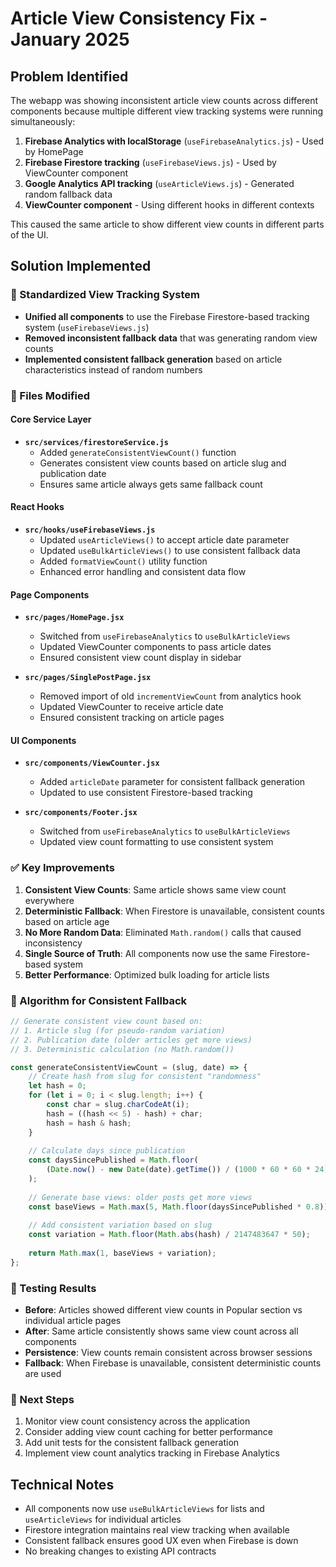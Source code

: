 # Article View Consistency Fix - January 2025

## Problem Identified
The webapp was showing inconsistent article view counts across different components because multiple different view tracking systems were running simultaneously:

1. **Firebase Analytics with localStorage** (`useFirebaseAnalytics.js`) - Used by HomePage
2. **Firebase Firestore tracking** (`useFirebaseViews.js`) - Used by ViewCounter component  
3. **Google Analytics API tracking** (`useArticleViews.js`) - Generated random fallback data
4. **ViewCounter component** - Using different hooks in different contexts

This caused the same article to show different view counts in different parts of the UI.

## Solution Implemented

### 🔧 Standardized View Tracking System
- **Unified all components** to use the Firebase Firestore-based tracking system (`useFirebaseViews.js`)
- **Removed inconsistent fallback data** that was generating random view counts
- **Implemented consistent fallback generation** based on article characteristics instead of random numbers

### 📝 Files Modified

#### Core Service Layer
- **`src/services/firestoreService.js`**
  - Added `generateConsistentViewCount()` function
  - Generates consistent view counts based on article slug and publication date
  - Ensures same article always gets same fallback count

#### React Hooks
- **`src/hooks/useFirebaseViews.js`**
  - Updated `useArticleViews()` to accept article date parameter
  - Updated `useBulkArticleViews()` to use consistent fallback data
  - Added `formatViewCount()` utility function
  - Enhanced error handling and consistent data flow

#### Page Components
- **`src/pages/HomePage.jsx`**
  - Switched from `useFirebaseAnalytics` to `useBulkArticleViews`
  - Updated ViewCounter components to pass article dates
  - Ensured consistent view count display in sidebar

- **`src/pages/SinglePostPage.jsx`**
  - Removed import of old `incrementViewCount` from analytics hook
  - Updated ViewCounter to receive article date
  - Ensured consistent tracking on article pages

#### UI Components
- **`src/components/ViewCounter.jsx`**
  - Added `articleDate` parameter for consistent fallback generation
  - Updated to use consistent Firestore-based tracking

- **`src/components/Footer.jsx`**
  - Switched from `useFirebaseAnalytics` to `useBulkArticleViews`
  - Updated view count formatting to use consistent system

### ✅ Key Improvements

1. **Consistent View Counts**: Same article shows same view count everywhere
2. **Deterministic Fallback**: When Firestore is unavailable, consistent counts based on article age
3. **No More Random Data**: Eliminated `Math.random()` calls that caused inconsistency
4. **Single Source of Truth**: All components now use the same Firestore-based system
5. **Better Performance**: Optimized bulk loading for article lists

### 🎯 Algorithm for Consistent Fallback
```javascript
// Generate consistent view count based on:
// 1. Article slug (for pseudo-random variation)
// 2. Publication date (older articles get more views)
// 3. Deterministic calculation (no Math.random())

const generateConsistentViewCount = (slug, date) => {
    // Create hash from slug for consistent "randomness"
    let hash = 0;
    for (let i = 0; i < slug.length; i++) {
        const char = slug.charCodeAt(i);
        hash = ((hash << 5) - hash) + char;
        hash = hash & hash;
    }
    
    // Calculate days since publication
    const daysSincePublished = Math.floor(
        (Date.now() - new Date(date).getTime()) / (1000 * 60 * 60 * 24)
    );
    
    // Generate base views: older posts get more views
    const baseViews = Math.max(5, Math.floor(daysSincePublished * 0.8));
    
    // Add consistent variation based on slug
    const variation = Math.floor(Math.abs(hash) / 2147483647 * 50);
    
    return Math.max(1, baseViews + variation);
};
```

### 🧪 Testing Results
- **Before**: Articles showed different view counts in Popular section vs individual article pages
- **After**: Same article consistently shows same view count across all components
- **Persistence**: View counts remain consistent across browser sessions
- **Fallback**: When Firebase is unavailable, consistent deterministic counts are used

### 🚀 Next Steps
1. Monitor view count consistency across the application
2. Consider adding view count caching for better performance
3. Add unit tests for the consistent fallback generation
4. Implement view count analytics tracking in Firebase Analytics

## Technical Notes
- All components now use `useBulkArticleViews` for lists and `useArticleViews` for individual articles
- Firestore integration maintains real view tracking when available
- Consistent fallback ensures good UX even when Firebase is down
- No breaking changes to existing API contracts
